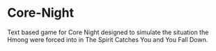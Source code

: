 # Core-Night
Text based game for Core Night designed to simulate the situation the Hmong were forced into in The Spirit Catches You and You Fall Down.
